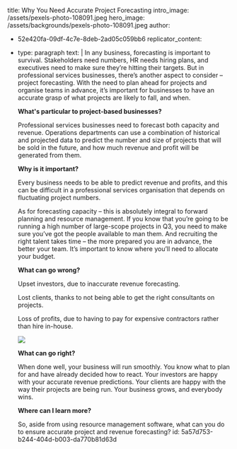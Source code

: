 title: Why You Need Accurate Project Forecasting
intro_image: /assets/pexels-photo-108091.jpeg
hero_image: /assets/backgrounds/pexels-photo-108091.jpeg
author:
  - 52e420fa-09df-4c7e-8deb-2ad05c059bb6
replicator_content:
  - 
    type: paragraph
    text: |
      In any business, forecasting is important to survival. Stakeholders need numbers, HR needs hiring plans, and executives need to make sure they’re hitting their targets. But in professional services businesses, there’s another aspect to consider – project forecasting. With the need to plan ahead for projects and organise teams in advance, it’s important for businesses to have an accurate grasp of what projects are likely to fall, and when.
      
      <strong>What's particular to project-based businesses?</strong>
      
      Professional services businesses need to forecast both capacity and revenue. Operations departments can use a combination of historical and projected data to predict the number and size of projects that will be sold in the future, and how much revenue and profit will be generated from them.
      
      <strong>Why is it important?</strong>
      
      Every business needs to be able to predict revenue and profits, and this can be difficult in a professional services organisation that depends on fluctuating project numbers.
      
      As for forecasting capacity – this is absolutely integral to forward planning and resource management. If you know that you’re going to be running a high number of large-scope projects in Q3, you need to make sure you’ve got the people available to man them. And recruiting the right talent takes time – the more prepared you are in advance, the better your team. It’s important to know where you’ll need to allocate your budget.
      
      <strong>What can go wrong?</strong>
      
      Upset investors, due to inaccurate revenue forecasting.
      
      Lost clients, thanks to not being able to get the right consultants on projects.
      
      Loss of profits, due to having to pay for expensive contractors rather than hire in-house.
      
      <img class="alignright wp-image-3611 size-medium" src="https://www.precursive.com/assets/media/Why-You-Need-Project-Forecasting-Edited-300x199.jpg"/>
      
      <strong>What can go right?</strong>
      
      When done well, your business will run smoothly. You know what to plan for and have already decided how to react. Your investors are happy with your accurate revenue predictions. Your clients are happy with the way their projects are being run. Your business grows, and everybody wins.
      
      <strong>Where can I learn more?</strong>
      
      So, aside from using resource management software, what can you do to ensure accurate project and revenue forecasting?
id: 5a57d753-b244-404d-b003-da770b81d63d
